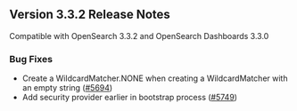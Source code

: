 ## Version 3.3.2 Release Notes

Compatible with OpenSearch 3.3.2 and OpenSearch Dashboards 3.3.0

### Bug Fixes
* Create a WildcardMatcher.NONE when creating a WildcardMatcher with an empty string ([#5694](https://github.com/opensearch-project/security/pull/5694))
* Add security provider earlier in bootstrap process ([#5749](https://github.com/opensearch-project/security/pull/5749))

